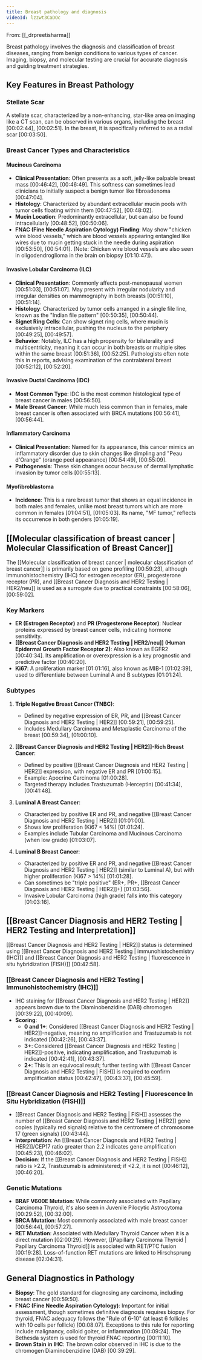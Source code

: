 ```yaml
---
title: Breast pathology and diagnosis
videoId: lzzwt3CaDOc
---
```


From: [[_drpreetisharma]] <br/> 

Breast pathology involves the diagnosis and classification of breast diseases, ranging from benign conditions to various types of cancer. Imaging, biopsy, and molecular testing are crucial for accurate diagnosis and guiding treatment strategies.

## Key Features in Breast Pathology

### Stellate Scar
A stellate scar, characterized by a non-enhancing, star-like area on imaging like a CT scan, can be observed in various organs, including the breast <a class="yt-timestamp" data-t="00:02:44">[00:02:44]</a>, <a class="yt-timestamp" data-t="00:02:51">[00:02:51]</a>. In the breast, it is specifically referred to as a radial scar <a class="yt-timestamp" data-t="00:03:50">[00:03:50]</a>.

### Breast Cancer Types and Characteristics

#### Mucinous Carcinoma
*   **Clinical Presentation**: Often presents as a soft, jelly-like palpable breast mass <a class="yt-timestamp" data-t="00:46:42">[00:46:42]</a>, <a class="yt-timestamp" data-t="00:46:49">[00:46:49]</a>. This softness can sometimes lead clinicians to initially suspect a benign tumor like fibroadenoma <a class="yt-timestamp" data-t="00:47:04">[00:47:04]</a>.
*   **Histology**: Characterized by abundant extracellular mucin pools with tumor cells floating within them <a class="yt-timestamp" data-t="00:47:52">[00:47:52]</a>, <a class="yt-timestamp" data-t="00:48:02">[00:48:02]</a>.
*   **Mucin Location**: Predominantly extracellular, but can also be found intracellularly <a class="yt-timestamp" data-t="00:48:52">[00:48:52]</a>, <a class="yt-timestamp" data-t="00:50:06">[00:50:06]</a>.
*   **FNAC (Fine Needle Aspiration Cytology) Finding**: May show "chicken wire blood vessels," which are blood vessels appearing entangled like wires due to mucin getting stuck in the needle during aspiration <a class="yt-timestamp" data-t="00:53:50">[00:53:50]</a>, <a class="yt-timestamp" data-t="00:54:01">[00:54:01]</a>. (Note: Chicken wire blood vessels are also seen in oligodendroglioma in the brain on biopsy <a class="yt-timestamp" data-t="01:10:47">[01:10:47]</a>).

#### Invasive Lobular Carcinoma (ILC)
*   **Clinical Presentation**: Commonly affects post-menopausal women <a class="yt-timestamp" data-t="00:51:03">[00:51:03]</a>, <a class="yt-timestamp" data-t="00:51:07">[00:51:07]</a>. May present with irregular nodularity and irregular densities on mammography in both breasts <a class="yt-timestamp" data-t="00:51:10">[00:51:10]</a>, <a class="yt-timestamp" data-t="00:51:14">[00:51:14]</a>.
*   **Histology**: Characterized by tumor cells arranged in a single file line, known as the "Indian file pattern" <a class="yt-timestamp" data-t="00:50:35">[00:50:35]</a>, <a class="yt-timestamp" data-t="00:50:44">[00:50:44]</a>.
*   **Signet Ring Cells**: Can show signet ring cells, where mucin is exclusively intracellular, pushing the nucleus to the periphery <a class="yt-timestamp" data-t="00:49:25">[00:49:25]</a>, <a class="yt-timestamp" data-t="00:49:57">[00:49:57]</a>.
*   **Behavior**: Notably, ILC has a high propensity for bilaterality and multicentricity, meaning it can occur in both breasts or multiple sites within the same breast <a class="yt-timestamp" data-t="00:51:36">[00:51:36]</a>, <a class="yt-timestamp" data-t="00:52:25">[00:52:25]</a>. Pathologists often note this in reports, advising examination of the contralateral breast <a class="yt-timestamp" data-t="00:52:12">[00:52:12]</a>, <a class="yt-timestamp" data-t="00:52:20">[00:52:20]</a>.

#### Invasive Ductal Carcinoma (IDC)
*   **Most Common Type**: IDC is the most common histological type of breast cancer in males <a class="yt-timestamp" data-t="00:56:50">[00:56:50]</a>.
*   **Male Breast Cancer**: While much less common than in females, male breast cancer is often associated with BRCA mutations <a class="yt-timestamp" data-t="00:56:41">[00:56:41]</a>, <a class="yt-timestamp" data-t="00:56:44">[00:56:44]</a>.

#### Inflammatory Carcinoma
*   **Clinical Presentation**: Named for its appearance, this cancer mimics an inflammatory disorder due to skin changes like dimpling and "Peau d'Orange" (orange peel appearance) <a class="yt-timestamp" data-t="00:54:49">[00:54:49]</a>, <a class="yt-timestamp" data-t="00:55:09">[00:55:09]</a>.
*   **Pathogenesis**: These skin changes occur because of dermal lymphatic invasion by tumor cells <a class="yt-timestamp" data-t="00:55:13">[00:55:13]</a>.

#### Myofibroblastoma
*   **Incidence**: This is a rare breast tumor that shows an equal incidence in both males and females, unlike most breast tumors which are more common in females <a class="yt-timestamp" data-t="01:04:51">[01:04:51]</a>, <a class="yt-timestamp" data-t="01:05:03">[01:05:03]</a>. Its name, "MF tumor," reflects its occurrence in both genders <a class="yt-timestamp" data-t="01:05:19">[01:05:19]</a>.

## [[Molecular classification of breast cancer | Molecular Classification of Breast Cancer]]

The [[Molecular classification of breast cancer | molecular classification of breast cancer]] is primarily based on gene profiling <a class="yt-timestamp" data-t="00:59:23">[00:59:23]</a>, although immunohistochemistry (IHC) for estrogen receptor (ER), progesterone receptor (PR), and [[Breast Cancer Diagnosis and HER2 Testing | HER2/neu]] is used as a surrogate due to practical constraints <a class="yt-timestamp" data-t="00:58:06">[00:58:06]</a>, <a class="yt-timestamp" data-t="00:59:02">[00:59:02]</a>.

### Key Markers
*   **ER (Estrogen Receptor)** and **PR (Progesterone Receptor)**: Nuclear proteins expressed by breast cancer cells, indicating hormone sensitivity.
*   **[[Breast Cancer Diagnosis and HER2 Testing | HER2/neu]] (Human Epidermal Growth Factor Receptor 2)**: Also known as EGFR2 <a class="yt-timestamp" data-t="00:40:34">[00:40:34]</a>. Its amplification or overexpression is a key prognostic and predictive factor <a class="yt-timestamp" data-t="00:40:20">[00:40:20]</a>.
*   **Ki67**: A proliferation marker <a class="yt-timestamp" data-t="01:01:16">[01:01:16]</a>, also known as MIB-1 <a class="yt-timestamp" data-t="01:02:39">[01:02:39]</a>, used to differentiate between Luminal A and B subtypes <a class="yt-timestamp" data-t="01:01:24">[01:01:24]</a>.

### Subtypes
1.  **Triple Negative Breast Cancer (TNBC)**:
    *   Defined by negative expression of ER, PR, and [[Breast Cancer Diagnosis and HER2 Testing | HER2]] <a class="yt-timestamp" data-t="00:59:21">[00:59:21]</a>, <a class="yt-timestamp" data-t="00:59:25">[00:59:25]</a>.
    *   Includes Medullary Carcinoma and Metaplastic Carcinoma of the breast <a class="yt-timestamp" data-t="00:59:34">[00:59:34]</a>, <a class="yt-timestamp" data-t="01:00:10">[01:00:10]</a>.

2.  **[[Breast Cancer Diagnosis and HER2 Testing | HER2]]-Rich Breast Cancer**:
    *   Defined by positive [[Breast Cancer Diagnosis and HER2 Testing | HER2]] expression, with negative ER and PR <a class="yt-timestamp" data-t="01:00:15">[01:00:15]</a>.
    *   Example: Apocrine Carcinoma <a class="yt-timestamp" data-t="01:00:28">[01:00:28]</a>.
    *   Targeted therapy includes Trastuzumab (Herceptin) <a class="yt-timestamp" data-t="00:41:34">[00:41:34]</a>, <a class="yt-timestamp" data-t="00:41:48">[00:41:48]</a>.

3.  **Luminal A Breast Cancer**:
    *   Characterized by positive ER and PR, and negative [[Breast Cancer Diagnosis and HER2 Testing | HER2]] <a class="yt-timestamp" data-t="01:01:00">[01:01:00]</a>.
    *   Shows low proliferation (Ki67 < 14%) <a class="yt-timestamp" data-t="01:01:24">[01:01:24]</a>.
    *   Examples include Tubular Carcinoma and Mucinous Carcinoma (when low grade) <a class="yt-timestamp" data-t="01:03:07">[01:03:07]</a>.

4.  **Luminal B Breast Cancer**:
    *   Characterized by positive ER and PR, and negative [[Breast Cancer Diagnosis and HER2 Testing | HER2]] (similar to Luminal A), but with higher proliferation (Ki67 > 14%) <a class="yt-timestamp" data-t="01:01:28">[01:01:28]</a>.
    *   Can sometimes be "triple positive" (ER+, PR+, [[Breast Cancer Diagnosis and HER2 Testing | HER2]]+) <a class="yt-timestamp" data-t="01:03:56">[01:03:56]</a>.
    *   Invasive Lobular Carcinoma (high grade) falls into this category <a class="yt-timestamp" data-t="01:03:16">[01:03:16]</a>.

## [[Breast Cancer Diagnosis and HER2 Testing | HER2 Testing and Interpretation]]

[[Breast Cancer Diagnosis and HER2 Testing | HER2]] status is determined using [[Breast Cancer Diagnosis and HER2 Testing | immunohistochemistry (IHC)]] and [[Breast Cancer Diagnosis and HER2 Testing | fluorescence in situ hybridization (FISH)]] <a class="yt-timestamp" data-t="00:42:58">[00:42:58]</a>.

### [[Breast Cancer Diagnosis and HER2 Testing | Immunohistochemistry (IHC)]]
*   IHC staining for [[Breast Cancer Diagnosis and HER2 Testing | HER2]] appears brown due to the Diaminobenzidine (DAB) chromogen <a class="yt-timestamp" data-t="00:39:22">[00:39:22]</a>, <a class="yt-timestamp" data-t="00:40:09">[00:40:09]</a>.
*   **Scoring**:
    *   **0 and 1+**: Considered [[Breast Cancer Diagnosis and HER2 Testing | HER2]]-negative, meaning no amplification and Trastuzumab is not indicated <a class="yt-timestamp" data-t="00:42:26">[00:42:26]</a>, <a class="yt-timestamp" data-t="00:43:37">[00:43:37]</a>.
    *   **3+**: Considered [[Breast Cancer Diagnosis and HER2 Testing | HER2]]-positive, indicating amplification, and Trastuzumab is indicated <a class="yt-timestamp" data-t="00:42:41">[00:42:41]</a>, <a class="yt-timestamp" data-t="00:43:37">[00:43:37]</a>.
    *   **2+**: This is an equivocal result; further testing with [[Breast Cancer Diagnosis and HER2 Testing | FISH]] is required to confirm amplification status <a class="yt-timestamp" data-t="00:42:47">[00:42:47]</a>, <a class="yt-timestamp" data-t="00:43:37">[00:43:37]</a>, <a class="yt-timestamp" data-t="00:45:59">[00:45:59]</a>.

### [[Breast Cancer Diagnosis and HER2 Testing | Fluorescence In Situ Hybridization (FISH)]]
*   [[Breast Cancer Diagnosis and HER2 Testing | FISH]] assesses the number of [[Breast Cancer Diagnosis and HER2 Testing | HER2]] gene copies (typically red signals) relative to the centromere of chromosome 17 (green signals) <a class="yt-timestamp" data-t="00:43:44">[00:43:44]</a>.
*   **Interpretation**: An [[Breast Cancer Diagnosis and HER2 Testing | HER2]]/CEP17 ratio greater than 2.2 indicates gene amplification <a class="yt-timestamp" data-t="00:45:23">[00:45:23]</a>, <a class="yt-timestamp" data-t="00:46:02">[00:46:02]</a>.
*   **Decision**: If the [[Breast Cancer Diagnosis and HER2 Testing | FISH]] ratio is >2.2, Trastuzumab is administered; if <2.2, it is not <a class="yt-timestamp" data-t="00:46:12">[00:46:12]</a>, <a class="yt-timestamp" data-t="00:46:20">[00:46:20]</a>.

### Genetic Mutations
*   **BRAF V600E Mutation**: While commonly associated with Papillary Carcinoma Thyroid, it's also seen in Juvenile Pilocytic Astrocytoma <a class="yt-timestamp" data-t="00:29:52">[00:29:52]</a>, <a class="yt-timestamp" data-t="00:32:00">[00:32:00]</a>.
*   **BRCA Mutation**: Most commonly associated with male breast cancer <a class="yt-timestamp" data-t="00:56:44">[00:56:44]</a>, <a class="yt-timestamp" data-t="00:57:27">[00:57:27]</a>.
*   **RET Mutation**: Associated with Medullary Thyroid Cancer when it is a direct mutation <a class="yt-timestamp" data-t="02:00:29">[02:00:29]</a>. However, [[Papillary Carcinoma Thyroid | Papillary Carcinoma Thyroid]] is associated with RET/PTC fusion <a class="yt-timestamp" data-t="00:19:28">[00:19:28]</a>. Loss-of-function RET mutations are linked to Hirschsprung disease <a class="yt-timestamp" data-t="02:04:31">[02:04:31]</a>.

## General Diagnostics in Pathology
*   **Biopsy**: The gold standard for diagnosing any carcinoma, including breast cancer <a class="yt-timestamp" data-t="00:59:50">[00:59:50]</a>.
*   **FNAC (Fine Needle Aspiration Cytology)**: Important for initial assessment, though sometimes definitive diagnosis requires biopsy. For thyroid, FNAC adequacy follows the "Rule of 6-10" (at least 6 follicles with 10 cells per follicle) <a class="yt-timestamp" data-t="00:08:07">[00:08:07]</a>. Exceptions to this rule for reporting include malignancy, colloid goiter, or inflammation <a class="yt-timestamp" data-t="00:09:24">[00:09:24]</a>. The Bethesda system is used for thyroid FNAC reporting <a class="yt-timestamp" data-t="00:11:10">[00:11:10]</a>.
*   **Brown Stain in IHC**: The brown color observed in IHC is due to the chromogen Diaminobenzidine (DAB) <a class="yt-timestamp" data-t="00:39:29">[00:39:29]</a>.